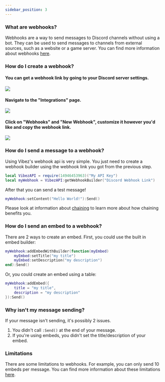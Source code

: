```yaml
---
sidebar_position: 3
---
```


### What are webhooks?
Webhooks are a way to send messages to Discord channels without using a bot. They can be used to send messages to channels from external sources, such as a website or a game server. You can find more information about webhooks [here](https://support.discord.com/hc/en-us/articles/228383668-Intro-to-Webhooks).

### How do I create a webhook?

<h4>You can get a webhook link by going to your Discord server settings.</h4>
<img src="/VibezAPI/firstStepWebhook.png"></img>

<h4>Navigate to the "Integrations" page.</h4>
<img src="/VibezAPI/secondStepWebhook.png"></img>

<h4>Click on "Webhooks" and "New Webhook", customize it however you'd like and copy the webhook link.</h4>
<img src="/VibezAPI/thirdStepWebhook.png"></img>

### How do I send a message to a webhook?
Using Vibez's webhook api is very simple. You just need to create a webhook builder using the webhook link you got from the previous step.

```lua
local VibezAPI = require(14946453963)("My API Key")
local myWebhook = VibezAPI:getWebhookBuilder("Discord Webhook Link")
```

After that you can send a test message!

```lua
myWebhook:setContent("Hello World!"):Send()
```

Please look at information about [chaining](/VibezAPI/docs/Chainable) to learn more about how chaining benefits you.

### How do I send an embed to a webhook?
There are 2 ways to create an embed. First, you could use the built in embed builder:

```lua
myWebhook:addEmbedWithBuilder(function(myEmbed)
    myEmbed:setTitle("my title")
    myEmbed:setDescription("my description")
end):Send()
```

Or, you could create an embed using a table:

```lua
myWebhook:addEmbed({
    title = "my title",
    description = "my description"
}):Send()
```

### Why isn't my message sending?
If your message isn't sending, it's possibly 2 issues.
1. You didn't call `:Send()` at the end of your message.
2. If you're using embeds, you didn't set the title/description of your embed.

### Limitations
There are some limitations to webhooks. For example, you can only send 10 embeds per message. You can find more information about these limitations [here](https://support.discord.com/hc/en-us/articles/228383668-Intro-to-Webhooks).